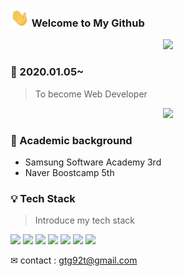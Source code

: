 ### <img src="https://raw.githubusercontent.com/ABSphreak/ABSphreak/master/gifs/Hi.gif" width="30px"> Welcome to My Github



<div align="center">
    <img src="https://hits.seeyoufarm.com/api/count/incr/badge.svg?url=https%3A%2F%2Fgithub.com%2FTaeg92&count_bg=%2379C83D&title_bg=%23555555&icon=gradle.svg&icon_color=%23AFCDEF&title=VISIT&edge_flat=false">
</div>



### 🌱 2020.01.05~ 

> To become Web Developer

  

<div align="center">
    <img src="https://github-readme-stats.vercel.app/api?username=Taeg92"> 
</div>



### 🕍 Academic background

 

- Samsung Software Academy 3rd
- Naver Boostcamp 5th



### 💡 Tech Stack
> Introduce my tech stack

<div>
    <img src="https://img.shields.io/badge/-Javascript-red">
    <img src="https://img.shields.io/badge/-Node.js-orange">
    <img src="https://img.shields.io/badge/-Django-yellow">
    <img src="https://img.shields.io/badge/-Vue.js-brightgreen">
    <img src="https://img.shields.io/badge/-React-blue">
    <img src="https://img.shields.io/badge/-Apollo-blueviolet">
    <img src="https://img.shields.io/badge/-GraphQL-ff69b4">
</div>

✉ contact : gtg92t@gmail.com
